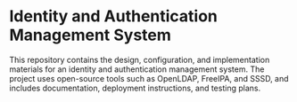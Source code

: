 # Identity and Authentication Management System
This repository contains the design, configuration, and implementation materials for an identity and authentication management system. The project uses open-source tools such as OpenLDAP, FreeIPA, and SSSD, and includes documentation, deployment instructions, and testing plans.

